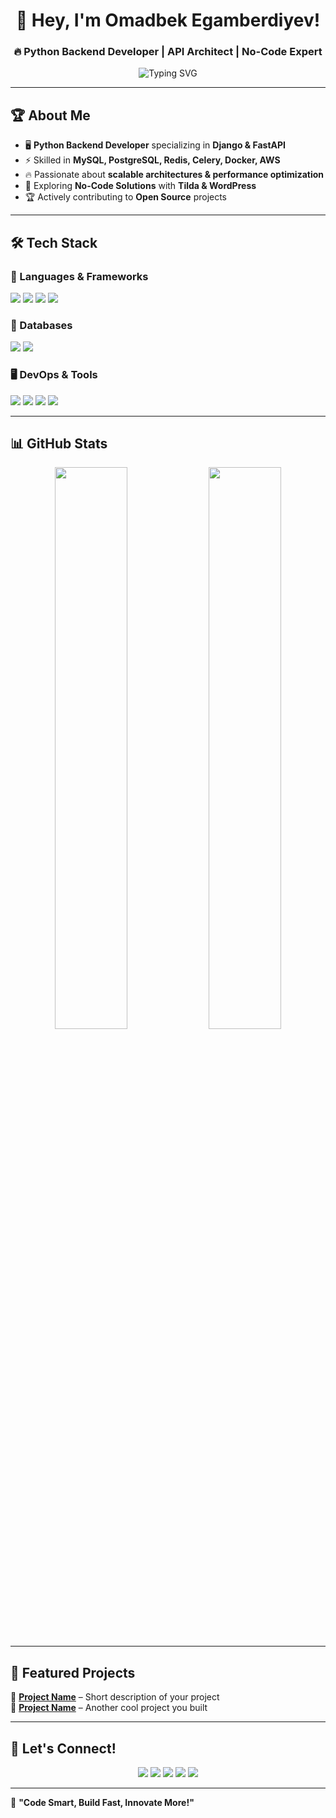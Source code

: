 <!-- 🚀 Hey, I'm Omadbek Egamberdiyev! -->
<h1 align="center">🚀 Hey, I'm Omadbek Egamberdiyev!</h1>
<h3 align="center">🔥 Python Backend Developer | API Architect | No-Code Expert</h3>

<p align="center">
  <img src="https://readme-typing-svg.herokuapp.com?font=Fira+Code&duration=2500&color=F7A008&center=true&vCenter=true&width=600&height=50&lines=Backend+Developer;Django+%7C+FastAPI+%7C+MySQL+%7C+Redis;Building+Scalable+and+Secure+Web+Apps" alt="Typing SVG" />
</p>

---

## 🏆 About Me  

- 🖥️ **Python Backend Developer** specializing in **Django & FastAPI**  
- ⚡ Skilled in **MySQL, PostgreSQL, Redis, Celery, Docker, AWS**  
- 🔥 Passionate about **scalable architectures & performance optimization**  
- 🚀 Exploring **No-Code Solutions** with **Tilda & WordPress**  
- 🏆 Actively contributing to **Open Source** projects  

---

## 🛠️ Tech Stack  

### 🚀 Languages & Frameworks  
<p>
  <img src="https://img.shields.io/badge/Python-3776AB?style=for-the-badge&logo=python&logoColor=white" />
  <img src="https://img.shields.io/badge/Django-092E20?style=for-the-badge&logo=django&logoColor=white" />
  <img src="https://img.shields.io/badge/FastAPI-009688?style=for-the-badge&logo=fastapi&logoColor=white" />
  <img src="https://img.shields.io/badge/JavaScript-F7DF1E?style=for-the-badge&logo=javascript&logoColor=black" />
</p>

### 💾 Databases  
<p>
  <img src="https://img.shields.io/badge/PostgreSQL-336791?style=for-the-badge&logo=postgresql&logoColor=white" />
  <img src="https://img.shields.io/badge/MySQL-4479A1?style=for-the-badge&logo=mysql&logoColor=white" />
</p>

### 🖥️ DevOps & Tools  
<p>
  <img src="https://img.shields.io/badge/Docker-2496ED?style=for-the-badge&logo=docker&logoColor=white" />
  <img src="https://img.shields.io/badge/AWS-FF9900?style=for-the-badge&logo=amazonaws&logoColor=white" />
  <img src="https://img.shields.io/badge/Git-F05032?style=for-the-badge&logo=git&logoColor=white" />
  <img src="https://img.shields.io/badge/Linux-FCC624?style=for-the-badge&logo=linux&logoColor=black" />
</p>

---

## 📊 GitHub Stats  
<p align="center">
  <img src="https://github-readme-stats.vercel.app/api?username=OmadbekEgamberdiyev&show_icons=true&theme=radical" width="48%" />
  <img src="https://github-readme-streak-stats.herokuapp.com/?user=OmadbekEgamberdiyev&theme=radical" width="48%" />
</p>

---

## 🌟 Featured Projects  
🔗 **[Project Name](#)** – Short description of your project  
🔗 **[Project Name](#)** – Another cool project you built  

---

## 🔗 Let's Connect!  
<p align="center">
  <a href="https://t.me/softwaredeveloper_uz"><img src="https://img.shields.io/badge/Telegram-2CA5E0?style=for-the-badge&logo=telegram&logoColor=white" /></a>
  <a href="https://www.instagram.com/egamberdiyev__omadbek?utm_source=qr&igsh=c3BjMmR4dm02em5j"><img src="https://img.shields.io/badge/Instagram-E4405F?style=for-the-badge&logo=instagram&logoColor=white" /></a>
  <a href="https://www.youtube.com/@omaddevs"><img src="https://img.shields.io/badge/YouTube-FF0000?style=for-the-badge&logo=youtube&logoColor=white" /></a>
  <a href="https://www.linkedin.com/in/yourlinkedin"><img src="https://img.shields.io/badge/LinkedIn-0077B5?style=for-the-badge&logo=linkedin&logoColor=white" /></a>
  <a href="mailto:omaddevs@gmail.com"><img src="https://img.shields.io/badge/Email-D14836?style=for-the-badge&logo=gmail&logoColor=white" /></a>
</p>

---

🚀 **"Code Smart, Build Fast, Innovate More!"**  
